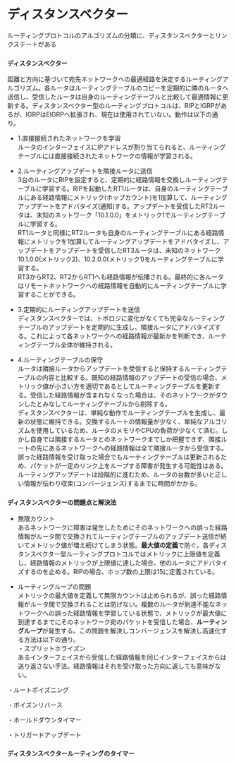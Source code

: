 # ディスタンスベクター
ルーティングプロトコルのアルゴリズムの分類に、ディスタンスベクターとリンクステートがある

### `ディスタンスベクター`
距離と方向に基づいて宛先ネットワークへの最適経路を決定するルーティングアルゴリズム。各ルータはルーティングテーブルのコピーを定期的に隣のルータへ送信し、受信したルータは自身のルーティングテーブルと比較して最適情報に更新する。ディスタンスベクター型のルーティングプロトコルは、RIPとIGRPがあるが、IGRPはEIGRPへ拡張され、現在は使用されていない。動作は以下の通り。

- 1.直接接続されたネットワークを学習  
ルータのインターフェイスにIPアドレスが割り当てられると、ルーティングテーブルには直接接続されたネットワークの情報が学習される。

- 2.ルーティングアップデートを隣接ルータに送信  
3台のルータにRIPを設定すると、定期的に経路情報を交換しルーティングテーブルに学習する。RIPを起動したRT1ルータは、自身のルーティングテーブルにある経路情報にメトリック(ホップカウント)を1加算して、ルーティングアップデートをアドバタイズ(通知)する。アップデートを受信したRT2ルータは、未知のネットワーク「10.1.0.0」をメトリック1でルーティングテーブルに学習する。  
RT1ルータと同様にRT2ルータも自身のルーティングテーブルにある経路情報にメトリックを1加算してルーティングアップデートをアドバタイズし、アップデートをアップデートを受信したRT3ルータは、未知のネットワーク10.1.0.0(メトリック2)、10.2.0.0(メトリック1)をルーティングテーブルに学習する。  
RT3からRT2、RT2からRT1へも経路情報が伝播される。最終的に各ルータはリモートネットワークへの経路情報を自動的にルーティングテーブルに学習することができる。

- 3.定期的にルーティングアップデートを送信  
ディスタンスベクターでは、トポロジに変化がなくても完全なルーティングテーブルのアップデートを定期的に生成し、隣接ルータにアドバタイズする。これによって各ネットワークへの経路情報が最新かを判断でき、ルーティングテーブル全体が維持される。

- 4.ルーティングテーブルの保守  
ルータは隣接ルータからアップデートを受信すると保持するルーティングテーブルの内容と比較する。既知の経路情報のアップデートの受信の場合、メトリック値が小さい方を適切であるとしてルーティングテーブルを更新する。受信した経路情報が含まれなくなった場合は、そのネットワークがダウンしたとみなしてルーティングテーブルから削除する。</br>
ディスタンスベクターは、単純な動作でルーティングテーブルを生成し、最新の状態に維持できる。交換するルートの情報量が少なく、単純なアルゴリズムを使用しているため、ルータのメモリやCPUの負荷が少なくて済む。しかし自身では隣接するルータとのネットワークまでしか把握できず、隣接ルートの先にあるネットワークへの経路情報は全て隣接ルータから受信する。誤った経路情報を受け取った場合でもルーティングテーブルは更新されるため、パケットが一定のリンク上をループする障害が発生する可能性はある。ルーティングアップデートは段階的に進むため、ルータの台数が多いと正しい情報が伝わり収束(コンバージェンス)するまでに時間がかかる。

### `ディスタンスベクターの問題点と解決法`
- 無限カウント  
あるネットワークに障害は発生したためにそのネットワークへの誤った経路情報がルータ間で交換されてルーティングテーブルのアップデート送信が続いてメトリック値が増え続けてしまう状態。**最大値の定義**で防ぐ。各ディスタンスベクター型ルーティングプロトコルではメトリックに上限値を定義し、経路情報のメトリックが上限値に達した場合、他のルータにアドバタイズするのを止める。RIPの場合、ホップ数の上限は15に定義されている。

- ルーティングループの問題  
メトリックの最大値を定義して無限カウントは止められるが、誤った経路情報がルータ間で交換されることは防げない。複数のルータが到達不能なネットワークへの誤った経路情報を学習している状態で、メトリックが最大値に到達するまでにそのネットワーク宛のパケットを受信した場合、**ルーティングループ**が発生する。この問題を解決しコンバージェンスを解決し高速化する方法は以下の通り。</br>
・スプリットホライズン  
あるインターフェイスから受信した経路情報を同じインターフェイスからは送り返さない手法。経路情報はそれを受け取った方向に返しても意味がない。

・ルートポイズニング

・ポイズンリバース

・ホールドダウンタイマー

・トリガードアップデート

### `ディスタンスベクタールーティングのタイマー`
